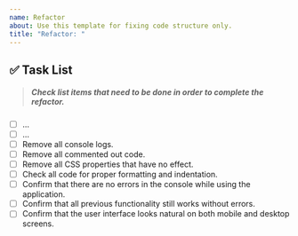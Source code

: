 ```yaml
---
name: Refactor
about: Use this template for fixing code structure only.
title: "Refactor: "
---
```


## ✅ Task List

> ##### Check list items that need to be done in order to complete the refactor.

- [ ] ... <!-- add as many items as you need -->
- [ ] ...
- [ ] Remove all console logs.
- [ ] Remove all commented out code.
- [ ] Remove all CSS properties that have no effect.
- [ ] Check all code for proper formatting and indentation.
- [ ] Confirm that there are no errors in the console while using the application.
- [ ] Confirm that all previous functionality still works without errors.
- [ ] Confirm that the user interface looks natural on both mobile and desktop screens.